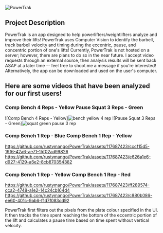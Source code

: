 ![PowerTrak](https://github.com/rustymango/PowerTrak/assets/117687423/b49392f7-37b0-4a7c-bc71-41dafc583919)
## Project Description
PowerTrak is an app designed to help powerlifters/weightlifters analyze and improve their lifts! PowerTrak uses Computer Vision to identify the barbell, track barbell velocity and timing during the eccentric, pause, and concentric portion of one's lifts! Currently, PowerTrak is not hosted on a server; however, there are plans to do so in the near future. I accept video requests through an external source, then analysis results will be sent back ASAP at a later time -- feel free to shoot me a message if you're interested! Alternatively, the app can be downloaded and used on the user's computer.

## Here are some videos that have been analyzed for our first users!

### Comp Bench 4 Reps - Yellow                     Pause Squat 3 Reps - Green
![Comp Bench 4 Reps - Yellow]![bench yellow 4 rep](https://github.com/rustymango/PowerTrak/assets/117687423/ccb54ecd-4730-4bab-9e65-cc855bed357e) ![Pause Squat 3 Reps - Green]![squat green pause 3 rep](https://github.com/rustymango/PowerTrak/assets/117687423/2b234daf-55b0-4bee-b1b9-9cef4090288a)

### Comp Bench 1 Rep - Blue                        Comp Bench 1 Rep - Yellow
https://github.com/rustymango/PowerTrak/assets/117687423/cccf15d5-19f6-42a6-ae71-15f02ad99826
https://github.com/rustymango/PowerTrak/assets/117687423/e626a1e6-d927-4129-a6e2-8cb870354382

### Comp Bench 1 Rep - Yellow                      Comp Bench 1 Rep - Red
https://github.com/rustymango/PowerTrak/assets/117687423/ff289574-cca2-4748-a1e2-14c24cb164d4
https://github.com/rustymango/PowerTrak/assets/117687423/c880b086-ee60-401c-9ab6-f1d7f083cd92

PowerTrak first filters out the pixels from the plate colour specified in the UI. It then tracks the time spent reaching the bottom of the eccentric portion of the lift and calculates a pause time based on time spent without vertical velocity.
